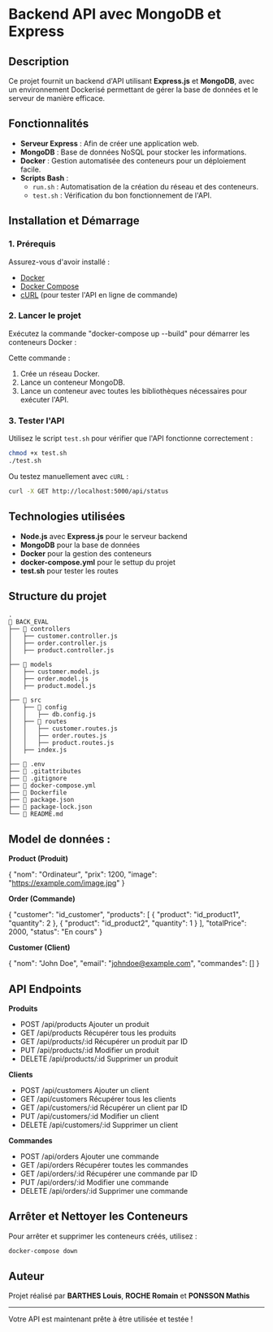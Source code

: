 # Backend API avec MongoDB et Express

## Description
Ce projet fournit un backend d'API utilisant **Express.js** et **MongoDB**, avec un environnement Dockerisé permettant de gérer la base de données et le serveur de manière efficace.

## Fonctionnalités
- **Serveur Express** : Afin de créer une application web.
- **MongoDB** : Base de données NoSQL pour stocker les informations.
- **Docker** : Gestion automatisée des conteneurs pour un déploiement facile.
- **Scripts Bash** : 
  - `run.sh` : Automatisation de la création du réseau et des conteneurs.
  - `test.sh` : Vérification du bon fonctionnement de l'API.

## Installation et Démarrage
### 1. Prérequis
Assurez-vous d'avoir installé :
- [Docker](https://www.docker.com/get-started)
- [Docker Compose](https://docs.docker.com/compose/install/)
- [cURL](https://curl.se/) (pour tester l'API en ligne de commande)

### 2. Lancer le projet
Exécutez la commande "docker-compose up --build" pour démarrer les conteneurs Docker :

Cette commande :
1. Crée un réseau Docker.
2. Lance un conteneur MongoDB.
3. Lance un conteneur avec toutes les bibliothèques nécessaires pour exécuter l'API.

### 3. Tester l'API
Utilisez le script `test.sh` pour vérifier que l'API fonctionne correctement :
```bash
chmod +x test.sh
./test.sh
```
Ou testez manuellement avec `cURL` :
```bash
curl -X GET http://localhost:5000/api/status
```

## Technologies utilisées
- **Node.js** avec **Express.js** pour le serveur backend
- **MongoDB** pour la base de données
- **Docker** pour la gestion des conteneurs
- **docker-compose.yml** pour le  settup du projet
- **test.sh** pour tester les routes

## Structure du projet
```
.
📂 BACK_EVAL
├── 📂 controllers
│   ├── customer.controller.js
│   ├── order.controller.js
│   ├── product.controller.js
│
├── 📂 models
│   ├── customer.model.js
│   ├── order.model.js
│   ├── product.model.js
│
├── 📂 src
│   ├── 📂 config
│   │   ├── db.config.js
│   ├── 📂 routes
│   │   ├── customer.routes.js
│   │   ├── order.routes.js
│   │   ├── product.routes.js
│   ├── index.js
│
├── 📄 .env
├── 📄 .gitattributes
├── 📄 .gitignore
├── 📄 docker-compose.yml
├── 📄 Dockerfile
├── 📄 package.json
├── 📄 package-lock.json
└── 📄 README.md

```

## Model de données :

**Product (Produit)**

{
  "nom": "Ordinateur",
  "prix": 1200,
  "image": "https://example.com/image.jpg"
}

**Order (Commande)**

{
  "customer": "id_customer",
  "products": [
    { "product": "id_product1", "quantity": 2 },
    { "product": "id_product2", "quantity": 1 }
  ],
  "totalPrice": 2000,
  "status": "En cours"
}

**Customer (Client)**

{
  "nom": "John Doe",
  "email": "johndoe@example.com",
  "commandes": []
}

## API Endpoints

**Produits**

- POST	/api/products	Ajouter un produit
- GET	/api/products	Récupérer tous les produits
- GET	/api/products/:id	Récupérer un produit par ID
- PUT	/api/products/:id	Modifier un produit
- DELETE	/api/products/:id	Supprimer un produit

**Clients**

- POST	/api/customers	Ajouter un client
- GET	/api/customers	Récupérer tous les clients
- GET	/api/customers/:id	Récupérer un client par ID
- PUT	/api/customers/:id	Modifier un client
- DELETE	/api/customers/:id	Supprimer un client

**Commandes**

- POST	/api/orders	Ajouter une commande
- GET	/api/orders	Récupérer toutes les commandes
- GET	/api/orders/:id	Récupérer une commande par ID
- PUT	/api/orders/:id	Modifier une commande
- DELETE	/api/orders/:id	Supprimer une commande


## Arrêter et Nettoyer les Conteneurs
Pour arrêter et supprimer les conteneurs créés, utilisez :
```bash
docker-compose down
```

## Auteur
Projet réalisé par **BARTHES Louis**, **ROCHE Romain** et **PONSSON Mathis**

---
Votre API est maintenant prête à être utilisée et testée !

